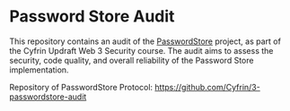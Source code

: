 # Password Store Audit

This repository contains an audit of the [PasswordStore](https://github.com/Cyfrin/3-passwordstore-audit) project, as part of the Cyfrin Updraft Web 3 Security course. The audit aims to assess the security, code quality, and overall reliability of the Password Store implementation.

Repository of PasswordStore Protocol: https://github.com/Cyfrin/3-passwordstore-audit

